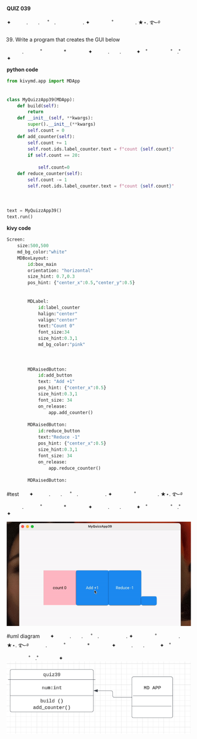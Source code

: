 **QUIZ 039** 

✦　　　.　　. 　 ˚　.　　　　　 . ✦　　　 　˚　　　　 . ★⋆. ࿐࿔ 

39. Write a program that creates the GUI below


　　　.   　　˚　　 　　*　　 　　✦　　　.　　.　　　✦　˚ 　　　　 ˚　.˚　　　　✦

**python code**
```.py
from kivymd.app import MDApp


class MyQuizzApp39(MDApp):
    def build(self):
        return
    def __init__(self, **kwargs):
        super().__init__(**kwargs)
        self.count = 0
    def add_counter(self):
        self.count += 1
        self.root.ids.label_counter.text = f"count {self.count}"
        if self.count == 20:

            self.count=0
    def reduce_counter(self):
        self.count -= 1
        self.root.ids.label_counter.text = f"count {self.count}"



text = MyQuizzApp39()
text.run()
```

**kivy code**


```.py
Screen:
    size:500,500
    md_bg_color:"white"
    MDBoxLayout:
        id:box_main
        orientation: "horizontal"
        size_hint: 0.7,0.3
        pos_hint: {"center_x":0.5,"center_y":0.5}


        MDLabel:
            id:label_counter
            halign:"center"
            valign:"center"
            text:"Count 0"
            font_size:34
            size_hint:0.3,1
            md_bg_color:"pink"



        MDRaisedButton:
            id:add_button
            text: "Add +1"
            pos_hint: {"center_x":0.5}
            size_hint:0.3,1
            font_size: 34
            on_release:
                app.add_counter()

        MDRaisedButton:
            id:reduce_button
            text:"Reduce -1"
            pos_hint: {"center_x":0.5}
            size_hint:0.3,1
            font_size: 34
            on_release:
                app.reduce_counter()

        MDRaisedButton:


```
#test　　✦　　　.　　. 　 ˚　.　　　　　 . ✦　　　 　˚　　　　 . ★⋆. ࿐࿔ 
　　　.   　　˚　　 　　*　　 　　✦　　　.　　.　　　✦　˚ 　　　　 ˚　.˚　　　　✦

![](https://github.com/marinamen/unit3/blob/main/images/39-ezgif.com-video-to-gif-converter.gif)

#uml diagram　　✦　　　.　　. 　 ˚　.　　　　　 . ✦　　　 　˚　　　　 . ★⋆. ࿐࿔ 
　　　.   　　˚　　 　　*　　 　　✦　　　.　　.　　　✦　˚ 　　　　 ˚　.˚　　　　✦
![](https://github.com/marinamen/unit3/blob/main/images/Screenshot%202024-02-01%20at%2000.41.35.png)

